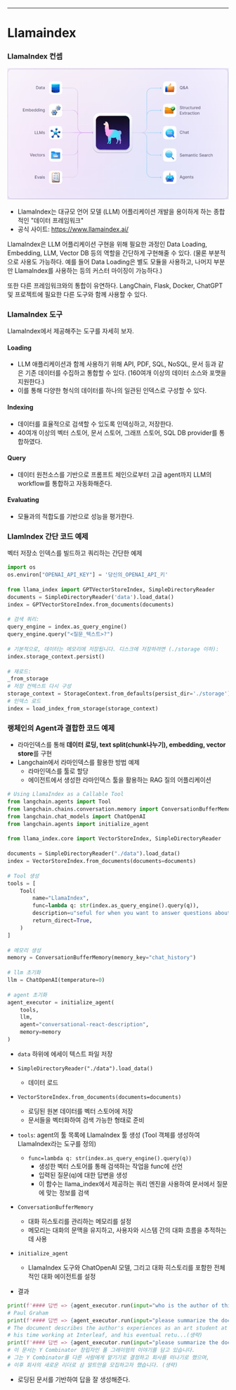 ---

# Llamaindex

### LlamaIndex 컨셉
![alt text](image.png)
- LlamaIndex는 대규모 언어 모델 (LLM) 어플리케이션 개발을 용이하게 하는 종합적인 "데이터 프레임워크"
- 공식 사이트: https://www.llamaindex.ai/

LlamaIndex은 LLM 어플리케이션 구현을 위해 필요한 과정인 Data Loading, Embedding, LLM, Vector DB 등의 역할을 간단하게 구현해줄 수 있다.
(물론 부분적으로 사용도 가능하다. 예를 들어 Data Loading은 별도 모듈을 사용하고, 나머지 부분만 LlamaIndex를 사용하는 등의 커스터 마이징이 가능하다.)

또한 다른 프레임워크와의 통합이 유연하다.
LangChain, Flask, Docker, ChatGPT 및 프로젝트에 필요한 다른 도구와 함께 사용할 수 있다.

### LlamaIndex 도구

LlamaIndex에서 제공해주는 도구를 자세히 보자.
#### Loading
- LLM 애플리케이션과 함께 사용하기 위해 API, PDF, SQL, NoSQL, 문서 등과 같은 기존 데이터를 수집하고 통합할 수 있다. (160여개 이상의 데이터 소스와 포맷을 지원한다.)
- 이를 통해 다양한 형식의 데이터를 하나의 일관된 인덱스로 구성할 수 있다.

#### Indexing
- 데이터를 효율적으로 검색할 수 있도록 인덱싱하고, 저장한다.
- 40여개 이상의 벡터 스토어, 문서 스토어, 그래프 스토어, SQL DB provider를 통합하였다.

#### Query
- 데이터 원천소스를 기반으로 프롬프트 체인으로부터 고급 agent까지 LLM의 workflow를 통합하고 자동화해준다.

#### Evaluating
- 모듈과의 적합도를 기반으로 성능을 평가한다.

### LlamIndex 간단 코드 예제
벡터 저장소 인덱스를 빌드하고 쿼리하는 간단한 예제

```python
import os
os.environ["OPENAI_API_KEY"] = '당신의_OPENAI_API_키'
 
from llama_index import GPTVectorStoreIndex, SimpleDirectoryReader
documents = SimpleDirectoryReader('data').load_data()
index = GPTVectorStoreIndex.from_documents(documents)
 
# 검색 쿼리:
query_engine = index.as_query_engine()
query_engine.query("<질문_텍스트>?")
 
# 기본적으로, 데이터는 메모리에 저장됩니다. 디스크에 저장하려면 (./storage 이하):
index.storage_context.persist()
 
# 재로드:
_from_storage
# 저장 컨텍스트 다시 구성
storage_context = StorageContext.from_defaults(persist_dir='./storage')
# 인덱스 로드
index = load_index_from_storage(storage_context)
```

### 랭체인의 Agent과 결합한 코드 예제
- 라마인덱스를 통해 **데이터 로딩, text split(chunk나누기), embedding, vector store**를 구현
- Langchain에서 라마인덱스를 활용한 방법 예제
    - 라마인덱스를 툴로 할당
    - 에이전트에서 생성한 라마인덱스 툴을 활용하는 RAG 질의 어플리케이션
```python
# Using LlamaIndex as a Callable Tool
from langchain.agents import Tool
from langchain.chains.conversation.memory import ConversationBufferMemory
from langchain.chat_models import ChatOpenAI
from langchain.agents import initialize_agent

from llama_index.core import VectorStoreIndex, SimpleDirectoryReader

documents = SimpleDirectoryReader("./data").load_data()
index = VectorStoreIndex.from_documents(documents=documents)

# Tool 생성
tools = [
    Tool(
        name="LlamaIndex",
        func=lambda q: str(index.as_query_engine().query(q)),
        description=u"seful for when you want to answer questions about the author. The input to this tool should be a complete english sentence.",
        return_direct=True,
    )
]

# 메모리 생성
memory = ConversationBufferMemory(memory_key="chat_history")

# llm 초기화
llm = ChatOpenAI(temperature=0)

# agent 초기화
agent_executor = initialize_agent(
    tools,
    llm,
    agent="conversational-react-description",
    memory=memory
)

```

- `data` 하위에 에세이 텍스트 파일 저장
- `SimpleDirectoryReader("./data").load_data()`
    - 데이터 로드
- `VectorStoreIndex.from_documents(documents=documents)`
    - 로딩된 원본 데이터를 벡터 스토어에 저장
    - 문서들을 벡터화하여 검색 가능한 형태로 준비
- `tools`: agent의 툴 목록에 LlamaIndex 툴 생성 (Tool 객체를 생성하여 LlamaIndex라는 도구를 정의)
    - `func=lambda q: str(index.as_query_engine().query(q))`
        - 생성한 벡터 스토어를 통해 검색하는 작업을 func에 선언
        - 입력된 질문(q)에 대한 답변을 생성
        - 이 함수는 llama_index에서 제공하는 쿼리 엔진을 사용하여 문서에서 질문에 맞는 정보를 검색
- `ConversationBufferMemory `
    - 대화 히스토리를 관리하는 메모리를 설정
    - 메모리는 대화의 문맥을 유지하고, 사용자와 시스템 간의 대화 흐름을 추적하는 데 사용
- `initialize_agent`
    - LlamaIndex 도구와 ChatOpenAI 모델, 그리고 대화 히스토리를 포함한 전체적인 대화 에이전트를 설정

- 결과
```python
print(f'#### 답변 => {agent_executor.run(input="who is the author of this document?")}')
# Paul Graham
print(f'#### 답변 => {agent_executor.run(input="please summarize the document")}')
# The document describes the author's experiences as an art student at RISD, 
# his time working at Interleaf, and his eventual retu...(생략)
print(f'#### 답변 => {agent_executor.run(input="please summarize the document in Korean")}')
# 이 문서는 Y Combinator 창립자인 폴 그레이엄의 이야기를 담고 있습니다. 
# 그는 Y Combinator를 다른 사람에게 맡기기로 결정하고 회사를 떠나기로 했으며, 
# 이후 회사의 새로운 리더로 삼 알트만을 모집하고자 했습니다. (생략)
```
- 로딩된 문서를 기반하여 답을 잘 생성해준다.



